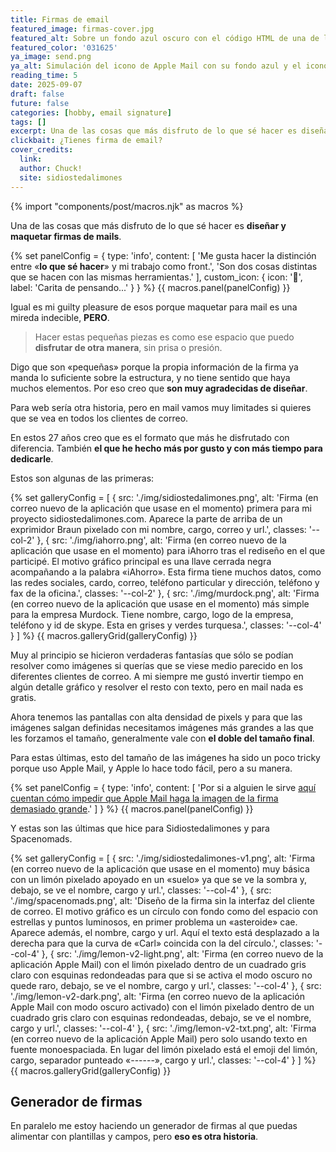 ```yaml
---
title: Firmas de email
featured_image: firmas-cover.jpg
featured_alt: Sobre un fondo azul oscuro con el código HTML de una de las firma de email se ve la parte superior de la ventana de correo nuevo de Apple Mail.
featured_color: '031625'
ya_image: send.png
ya_alt: Simulación del icono de Apple Mail con su fondo azul y el icono de sobre resuelto con líneas blancas.
reading_time: 5
date: 2025-09-07
draft: false
future: false
categories: [hobby, email signature]
tags: []
excerpt: Una de las cosas que más disfruto de lo que sé hacer es diseñar y maquetar firmas de mails.
clickbait: ¿Tienes firma de email?
cover_credits:
  link:
  author: Chuck!
  site: sidiostedalimones
---
```


{% import "components/post/macros.njk" as macros %}

Una de las cosas que más disfruto de lo que sé hacer es **diseñar y maquetar firmas de mails**.

{% set panelConfig = {
  type: 'info',
  content: [
    'Me gusta hacer la distinción entre «<strong>lo que sé hacer</strong>» y mi trabajo como front.',
    'Son dos cosas distintas que se hacen con las mismas herramientas.'
  ],
  custom_icon: {
    icon: '🤔',
    label: 'Carita de pensando...'
  }
} %}
{{ macros.panel(panelConfig) }}

Igual es mi <span lang="es">guilty pleasure</span> de esos porque maquetar para mail es una mireda indecible, **PERO**.

> Hacer estas pequeñas piezas es como ese espacio que puedo **disfrutar de otra manera**, sin prisa o presión.

Digo que son «pequeñas» porque la propia información de la firma ya manda lo suficiente sobre la estructura, y no tiene sentido que haya muchos elementos. Por eso creo que **son muy agradecidas de diseñar**.

Para web sería otra historia, pero en mail vamos muy limitades si quieres que se vea en todos los clientes de correo.

En estos 27 años creo que es el formato que más he disfrutado con diferencia. También **el que he hecho más por gusto y con más tiempo para dedicarle**.

Estos son algunas de las primeras:

{% set galleryConfig = [
  {
    src: './img/sidiostedalimones.png',
    alt: 'Firma (en correo nuevo de la aplicación que usase en el momento) primera para mi proyecto sidiostedalimones.com. Aparece la parte de arriba de un exprimidor Braun pixelado con mi nombre, cargo, correo y url.',
    classes: '--col-2'
  },
  {
    src: './img/iahorro.png',
    alt: 'Firma (en correo nuevo de la aplicación que usase en el momento) para iAhorro tras el rediseño en el que participé. El motivo gráfico principal es una llave cerrada negra acompañando a la palabra «iAhorro». Esta firma tiene muchos datos, como las redes sociales, cardo, correo, teléfono particular y dirección, teléfono y fax de la oficina.',
    classes: '--col-2'
  },
  {
    src: './img/murdock.png',
    alt: 'Firma (en correo nuevo de la aplicación que usase en el momento) más simple para la empresa Murdock. Tiene nombre, cargo, logo de la empresa, teléfono y id de skype. Esta en grises y verdes turquesa.',
    classes: '--col-4'
  }
] %}
{{ macros.galleryGrid(galleryConfig) }}

Muy al principio se hicieron verdaderas fantasías que sólo se podían resolver como imágenes si querías que se viese medio parecido en los diferentes clientes de correo. A mi siempre me gustó invertir tiempo en algún detalle gráfico y resolver el resto con texto, pero en mail nada es gratis.

Ahora tenemos las pantallas con alta densidad de pixels y para que las imágenes salgan definidas necesitamos imágenes más grandes a las que les forzamos el tamaño, generalmente vale con **el doble del tamaño final**.

Para estas últimas, esto del tamaño de las imágenes ha sido un poco tricky porque uso Apple Mail, y Apple lo hace todo fácil, pero a su manera.

{% set panelConfig = {
  type: 'info',
  content: [
    'Por si a alguien le sirve <a href="https://apple.stackexchange.com/questions/250967/how-to-stop-images-in-apple-mail-signature-is-being-magnified#answer-251012">aquí cuentan cómo impedir que Apple Mail haga la imagen de la firma demasiado grande</a>.'
  ]
} %}
{{ macros.panel(panelConfig) }}

Y estas son las últimas que hice para Sidiostedalimones y para Spacenomads.

{% set galleryConfig = [
  {
    src: './img/sidiostedalimones-v1.png',
    alt: 'Firma (en correo nuevo de la aplicación que usase en el momento) muy básica con un limón pixelado apoyado en un «suelo» ya que se ve la sombra y, debajo, se ve el nombre, cargo y url.',
    classes: '--col-4'
  },
  {
    src: './img/spacenomads.png',
    alt: 'Diseño de la firma sin la interfaz del cliente de correo. El motivo gráfico es un círculo con fondo como del espacio con estrellas y puntos luminosos, en primer problema un «asteroide» cae. Aparece además, el nombre, cargo y url. Aquí el texto está desplazado a la derecha para que la curva de «Carl» coincida con la del círculo.',
    classes: '--col-4'
  },
  {
    src: './img/lemon-v2-light.png',
    alt: 'Firma (en correo nuevo de la aplicación Apple Mail) con el limón pixelado dentro de un cuadrado gris claro con esquinas redondeadas para que si se activa el modo oscuro no quede raro, debajo, se ve el nombre, cargo y url.',
    classes: '--col-4'
  },
  {
    src: './img/lemon-v2-dark.png',
    alt: 'Firma (en correo nuevo de la aplicación Apple Mail con modo oscuro activado) con el limón pixelado dentro de un cuadrado gris claro con esquinas redondeadas, debajo, se ve el nombre, cargo y url.',
    classes: '--col-4'
  },
  {
    src: './img/lemon-v2-txt.png',
    alt: 'Firma (en correo nuevo de la aplicación Apple Mail) pero solo usando texto en fuente monoespaciada. En lugar del limón pixelado está el emoji del limón, cargo, separador punteado «------», cargo y url.',
    classes: '--col-4'
  }
] %}
{{ macros.galleryGrid(galleryConfig) }}

## Generador de firmas

En paralelo me estoy haciendo un generador de firmas al que puedas alimentar con plantillas y campos, pero **eso es otra historia**.
